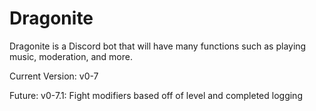 # Dragonite
Dragonite is a Discord bot that will have many functions such as playing music, moderation, and more.

Current Version: v0-7

Future:
  v0-7.1:
  Fight modifiers based off of level and completed logging
